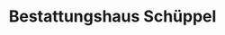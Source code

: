 ---
title: "Bestattungshaus Schüppel"
url: /hohenstein-ernstthal/bestattungshaus-schueppel/
shop: Bestattungen
---